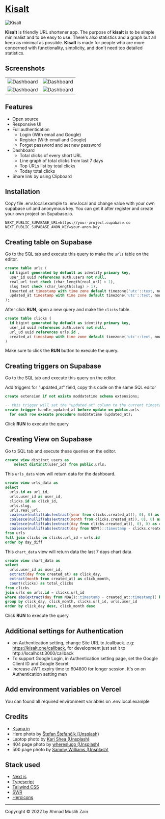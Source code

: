 # [Kisalt](https://kisalt.one)

![Kisalt](public/images/meta/meta.jpg)

**Kisalt** is friendly URL shortener app. The purpose of **kisalt** is to be simple minimalist and to be easy to use. There's also statistics and a graph but all keep as minimal as possible. **Kisalt** is made for people who are more concerned with functionality, simplicity, and don't need too detailed statistics.

## Screenshots

<table>
 <tbody>
  <tr>
     <td>
       <img alt="Dashboard" src="screenshots/home.png" />
     </td>
     <td>
       <img alt="Dashboard" src="screenshots/mobile-1.png" />
     </td>
  </tr>
   <tr>
     <td>
       <img alt="Dashboard" src="screenshots/mobile-2.png" />
     </td>
     <td>
       <img alt="Dashboard" src="screenshots/mobile-3.png" />
     </td>
   </tr>
 </tbody>
</table>

## Features

- Open source
- Responsive UI
- Full authentication
  - Login (With email and Google)
  - Register (With email and Google)
  - Forget password and set new password
- Dashboard
  - Total clicks of every short URL
  - Line graph of total clicks from last 7 days
  - Top URLs list by total clicks
  - Today total clicks
- Share link by using Clipboard

## Installation

Copy file .env.local.example to .env.local and change value with your own supabase url and anonymous key. You can get it after register and create your own project on Supabase.io.

```
NEXT_PUBLIC_SUPABASE_URL=https://your-project.supabase.co
NEXT_PUBLIC_SUPABASE_ANON_KEY=your-anon-key
```

## Creating table on Supabase

Go to the SQL tab and execute this query to make the `urls` table on the editor.

```sql
create table urls (
  id bigint generated by default as identity primary key,
  user_id uuid references auth.users not null,
  real_url text check (char_length(real_url) > 1),
  slug text check (char_length(slug) > 1),
  inserted_at timestamp with time zone default timezone('utc'::text, now()) not null,
  updated_at timestamp with time zone default timezone('utc'::text, now()) not null
);
```

After click **RUN**, open a new query and make the `clicks` table.

```sql
create table clicks (
  id bigint generated by default as identity primary key,
  user_id uuid references auth.users not null,
  url_ud uuid references urls.id ,
  created_at timestamp with time zone default timezone('utc'::text, now()) not null
)
```

Make sure to click the **RUN** button to execute the query.

## Creating triggers on Supabase

Go to the SQL tab and execute this query on the editor.

Add triggers for "updated_at" field, copy this code on the same SQL editor

```sql
create extension if not exists moddatetime schema extensions;

-- this trigger will set the "updated_at" column to the current timestamp for every update
create trigger handle_updated_at before update on public.urls
  for each row execute procedure moddatetime (updated_at);
```

Click **RUN** to execute the query

## Creating View on Supabase

Go to SQL tab and execute these queries on the editor.

```sql
create view distinct_users as
    select distinct(user_id) from public.urls;
```

This `urls_data` view will return data for the dashboard.

```sql
create view urls_data as
select
  urls.id as url_id,
  urls.user_id as user_id,
  clicks.id as click_id,
  urls.slug,
  urls.real_url,
  coalesce(nullif(abs(extract(year from clicks.created_at)), 0), 0) as click_year,
  coalesce(nullif(abs(extract(month from clicks.created_at)), 0), 0) as click_month,
  coalesce(nullif(abs(extract(day from clicks.created_at)), 0), 0) as click_day,
  coalesce(nullif(abs(extract(day from NOW()::timestamp - clicks.created_at::timestamp)), 0), 0) as day_diff
from urls
full join clicks on clicks.url_id = urls.id
order by day_diff
```

This `chart_data` view will return data the last 7 days chart data.

```sql
create view chart_data as
select
  urls.user_id as user_id,
  extract(day from created_at) as click_day,
  extract(month from created_at) as click_month,
  count(clicks) as total_clicks
from clicks
join urls on urls.id = clicks.url_id
where abs(extract(day from NOW()::timestamp - created_at::timestamp)) between 0 and 6
group by click_day, click_month, clicks.url_id, urls.user_id
order by click_day desc, click_month desc
```

Click **RUN** to execute the query

## Additional settings for Authentication

- on Authentication setting, change Site URL to /callback. e.g: https://kisalt.one/callback, for development just set it to http://localhost:3000/callback
- To support Google Login, in Authentication setting page, set the Google Client ID and Google Secret
- Increase JWT expiry time to 604800 for longer session. It's on on Authentication setting men

## Add environment variables on Vercel

You can found all required environment variables on .env.local.example

## Credits

- [Ksana.in](https://github.com/mazipan/ksana.in)
- Hero photo by [Štefan Štefančík (Unsplash)](https://unsplash.com/@cikstefan)
- Laptop photo by [Kari Shea (Unsplash)](https://unsplash.com/@karishea)
- 404 page photo by [whereslugo (Unsplash)](https://unsplash.com/@whereslugo)
- 500 page photo by [Sammy Williams (Unsplash)](https://unsplash.com/@sammywilliams)

## Stack used

- [Next js](https://nextjs.org/)
- [Typescript](https://www.typescriptlang.org/)
- [Tailwind CSS](https://tailwindcss.com/)
- [SWR](https://swr.vercel.app/)
- [Heroicons](https://heroicons.com/)

---

Copyright ©️ 2022 by Ahmad Muslih Zain
